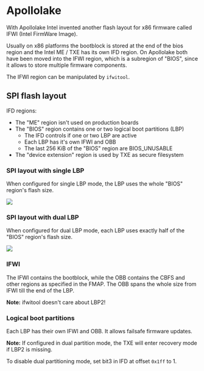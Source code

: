 # Apollolake

With Apollolake Intel invented another flash layout for x86 firmware called
IFWI (Intel FirmWare Image).

Usually on x86 platforms the bootblock is stored at the end of the bios region
and the Intel ME / TXE has its own IFD region. On Apollolake both have been
moved into the IFWI region, which is a subregion of "BIOS", since it allows to
store multiple firmware components.

The IFWI region can be manipulated by `ifwitool`.

## SPI flash layout

IFD regions:
* The "ME" region isn't used on production boards
* The "BIOS" region contains one or two logical boot partitions (LBP)
  * The IFD controls if one or two LBP are active
  * Each LBP has it's own IFWI and OBB
  * The last 256 KiB of the "BIOS" region are BIOS_UNUSABLE
* The "device extension" region is used by TXE as secure filesystem

### SPI layout with single LBP

When configured for single LBP mode, the LBP uses the whole "BIOS" region's
flash size.

![][apl_flash_layout]

### SPI layout with dual LBP

When configured for dual LBP mode, each LBP uses exactly half of the "BIOS"
region's flash size.

![][apl_flash_layout2]

### IFWI

The IFWI contains the bootblock, while the OBB contains the CBFS and other
regions as specified in the FMAP.
The OBB spans the whole size from IFWI till the end of the LBP.

**Note:** ifwitool doesn't care about LBP2!

### Logical boot partitions

Each LBP has their own IFWI and OBB. It allows failsafe firmware updates.

**Note:** If configured in dual partition mode, the TXE will enter recovery
mode if LBP2 is missing.

To disable dual partitioning mode, set bit3 in IFD at offset `0x1ff` to 1.

[apl_flash_layout]: flash_layout.svg
[apl_flash_layout2]: flash_layout2.svg


